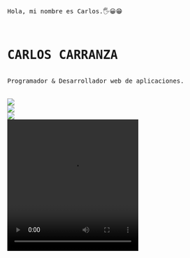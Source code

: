 <html>
<pre>
<body>



<p>Hola, mi nombre es Carlos.🖐😀😁</p>
<h1><b>CARLOS CARRANZA</b></h1>
<text>Programador & Desarrollador web de aplicaciones.</text>
<br>
<a href="mailto:iesc_jcarlos@hotmail.com" target="blank"><img src="https://img.shields.io/badge/Gmail-D14836?style=for-the-badge&logo=gmail&logoColor=white"></a>
<a href="https://www.linkedin.com/in/jcarlos-carranza/" target="blank"><img src="https://img.shields.io/badge/LinkedIn-0077B5?style=for-the-badge&logo=linkedin&logoColor=white"></a>
<a href="https://www.linkedin.com/in/jcarlos-carranza/" target="blank"><img src="https://img.shields.io/badge/LinkedIn-0077B5?style=for-the-badge&logo=linkedin&logoColor=white"></a>
<video src="https://www.youtube.com/watch?v=ZtfXKrdxi0k" width="300" height="300">Ir video</video>

</body> 
</html>



